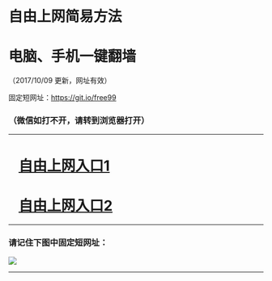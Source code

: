 ﻿# 自由上网简易方法

# 电脑、手机一键翻墙

（2017/10/09 更新，网址有效）

固定短网址：https://git.io/free99

### （微信如打不开，请转到浏览器打开）


***





# &nbsp;&nbsp; <a href="http://ft2918916291.fwq-tz-1001.info/fwqtz01.html?t=10090011438 " target="_blank">自由上网入口1</a>
# &nbsp;&nbsp; <a href="http://ft3044011680.fwq-tz-1002.info/fwqtz02.html?t=100900131162 " target="_blank">自由上网入口2</a>
***

### 请记住下图中固定短网址：

<img src="https://s3-us-west-2.amazonaws.com/fwq-1001/yjfq-20170905okok.png" /> 


***

